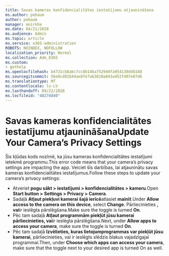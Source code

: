 ```yaml
---
title: Savas kameras konfidencialitātes iestatījumu atjaunināšana
ms.author: pebaum
author: pebaum
manager: mnirkhe
ms.date: 04/21/2020
ms.audience: Admin
ms.topic: article
ms.service: o365-administration
ROBOTS: NOINDEX, NOFOLLOW
localization_priority: Normal
ms.collection: Adm_O365
ms.custom:
- gethelp
ms.openlocfilehash: b4731cb8abc7cc8b146a752940fa954138ddb188
ms.sourcegitcommit: 56e0cd81b44ae8fe7a63810a043a452f407e87d6
ms.translationtype: MT
ms.contentlocale: lv-LV
ms.lasthandoff: 09/22/2020
ms.locfileid: "48274840"
---
```

# <a name="update-your-cameras-privacy-settings"></a><span data-ttu-id="03fc4-102">Savas kameras konfidencialitātes iestatījumu atjaunināšana</span><span class="sxs-lookup"><span data-stu-id="03fc4-102">Update Your Camera’s Privacy Settings</span></span>

<span data-ttu-id="03fc4-103">Šis kļūdas kods nozīmē, ka jūsu kameras konfidencialitātes iestatījumi ietekmē programmu.</span><span class="sxs-lookup"><span data-stu-id="03fc4-103">This error code means that your camera’s privacy settings are impacting the app.</span></span> <span data-ttu-id="03fc4-104">Veiciet šīs darbības, lai atjauninātu savas kameras konfidencialitātes iestatījumus.</span><span class="sxs-lookup"><span data-stu-id="03fc4-104">Follow these steps to update your camera’s privacy settings:</span></span>

- <span data-ttu-id="03fc4-105">Atveriet **pogu sākt > iestatījumi > konfidencialitātes > kameru**.</span><span class="sxs-lookup"><span data-stu-id="03fc4-105">Open **Start button > Settings > Privacy > Camera**.</span></span>
- <span data-ttu-id="03fc4-106">Sadaļā **Atļaut piekļuvi kamerai šajā ierīcē**atlasiet **mainīt**.</span><span class="sxs-lookup"><span data-stu-id="03fc4-106">Under **Allow access to the camera on this device**, select **Change**.</span></span> <span data-ttu-id="03fc4-107">Pārliecinieties **, vai**ir ieslēgta pārslēgšana.</span><span class="sxs-lookup"><span data-stu-id="03fc4-107">Make sure the toggle is turned **On**.</span></span>
- <span data-ttu-id="03fc4-108">Pēc tam sadaļā **Atļaut programmām piekļūt jūsu kamerai** **pārliecinieties, vai**ir ieslēgta pārslēgšana.</span><span class="sxs-lookup"><span data-stu-id="03fc4-108">Next, under **Allow apps to access your camera**, make sure the toggle is turned **On**.</span></span>
- <span data-ttu-id="03fc4-109">Pēc tam sadaļā **Izvēlieties, kuras lietojumprogrammas var piekļūt jūsu kamerai**, pārliecinieties, vai ir ieslēgts slēdzis blakus vajadzīgajai programmai.</span><span class="sxs-lookup"><span data-stu-id="03fc4-109">Then, under **Choose which apps can access your camera**, make sure that the toggle next to your desired app is turned On as well.</span></span>
